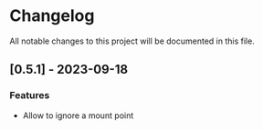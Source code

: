 # Changelog

All notable changes to this project will be documented in this file.

## [0.5.1] - 2023-09-18

### Features

- Allow to ignore a mount point

<!-- generated by git-cliff -->
